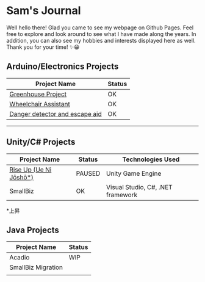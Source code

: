 # Sam's Journal

Well hello there! Glad you came to see my webpage on Github Pages. Feel free to explore and look around to see what I have made along the years. In addition, you can also see my hobbies and interests displayed here as well. Thank you for your time! ✨😁

## Arduino/Electronics Projects

| **Project Name**                                                | **Status**      |
| --------------------------------------------------------------- | --------------- |
| [Greenhouse Project](https://www.google.com/)                   | OK              |
| [Wheelchair Assistant]()                                        | OK              |
| [Danger detector and escape aid](https://)                      | OK              |

---

## Unity/C# Projects

| Project Name                                           | Status          | Technologies Used                  |
| ------------------------------------------------------ | --------------- | ---------------------------------- |
| [Rise Up (Ue  Ni Jōshō*)](https://www.google.com/)     | PAUSED          | Unity Game Engine                  |
| SmallBiz                                               | OK              | Visual Studio, C#, .NET framework  |

*上昇

## Java Projects

| Project Name                   | Status          |
| ------------------------------ | --------------- |
| Acadio                         | WIP             |
| SmallBiz Migration             |                 |
|                                |                 |
